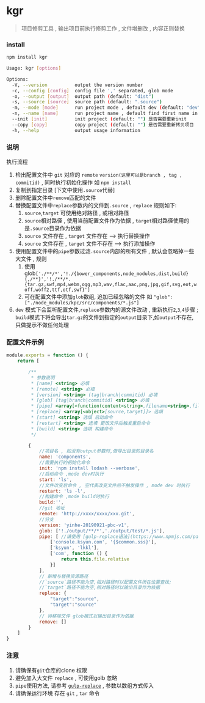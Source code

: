 # kgr
> 项目修剪工具 , 输出项目前执行修剪工作 , 文件增删改 , 内容正则替换

### install
```bash
npm install kgr
```
```bash
Usage: kgr [options]

Options:
  -V, --version          output the version number
  -c, --config [config]  config file ',' separated, glob mode
  -o, --output [output]  output path (default: "dist")
  -s, --source [source]  source path (default: ".source")
  -m, --mode [mode]      run project mode , default dev (default: "dev")
  -n, --name [name]      run project name , default find first name in config file (default: "")
  --init [init]          init project (default: "") 是否需要重新init
  --copy [copy]          copy project (default: "") 是否需要重新拷贝项目
  -h, --help             output usage information

```

### 说明
执行流程
1. 检出配置文件中 `git` 对应的 `remote` `version(这里可以是branch , tag , commitid)` , 同时执行初始化操作 如 `npm install`
2. 复制到指定目录 \[下文中使用`.source`代替\]
3. 删除配置文件中`remove`匹配的文件
4. 替换配置文件中`replace`参数内的文件到`.source` , `replace` 规则如下:
    1. `source`,`target` 可使用绝对路径 , 或相对路径
    2. `source`相对路径 , 使用当前配置文件作为依据 , `target`相对路径使用的是`.source`目录作为依据
    3. `source` 文件存在 , `target` 文件存在 --> 执行替换操作
    4. `source` 文件存在 , `target` 文件不存在 --> 执行添加操作
5. 使用配置文件中的`pipe`参数过滤`.source`内部的所有文件 , 默认会忽略掉一些大文件 , 规则
    1. 使用glob`['./**/*','!./{bower_components,node_modules,dist,build}{,/**}','!./**/*.{tar.gz,swf,mp4,webm,ogg,mp3,wav,flac,aac,png,jpg,gif,svg,eot,woff,woff2,ttf,otf,swf}']`
    2. 可在配置文件中添加`glob`数组, 追加已经忽略的文件 如 `"glob":["./node_modules/kpc/src/components/*.js"]`
6. `dev` 模式下会监听配置文件,`replace`参数内的源文件改动 , 重新执行`2`,`3`,`4`步骤 ; `build`模式下将会导出`tar.gz`的文件到指定的`output`目录下,如`output`不存在,只做提示不做任何处理



### 配置文件示例
```js
module.exports = function () {
    return [

        /**
         * 参数说明
         * [name] <string> 必填
         * [remote] <string> 必填
         * [version] <string> (tag|branch|commitid) 必填
         * [glob] [tag|branch|commitid] <string> 必填
         * [pipe] <array[<function(content<string>,filename<string>,file<File Object>):content<string>>]> | <function(content<string>,filename<string>,file<File Object>):content<string>> 选填
         * [replace] <array[<object>[source,target]]> 选填
         * [start] <string> 选填 启动命令
         * [restart] <string> 选填 更改文件后触发重启命令
         * [build] <string> 选填 构建命令
         */

        {
            //项目名 , 如没有output参数时,做导出目录的目录名
            name: 'components',
            //需要执行的初始化命令
            init: 'npm install lodash --verbose',
            //启动命令 ,mode dev时执行
            start: 'ls',
            //文件改变后命令 , 空代表改变文件后不触发操作 , mode dev 时执行
            restart: 'ls -l',
            //构建命令 ,mode build时执行
            build:'',
            //git 地址
            remote: 'http://xxxx/xxxx/xxx.git',
            //分支
            version: 'yinhe-20190921-pbc-v1',
            glob: ['!./output/**/*','./output/test/*.js'],
            pipe: [ //请使用 [gulp-replace语法](https://www.npmjs.com/package/gulp-replace)
                ['console.ksyun.com', '{$common.sss}'],
                ['ksyun', 'lkkl'],
                ['com', function () {
                    return this.file.relative
                }]
            ],
            // 新增与替换资源路径
            //`source`路径不能为空,相对路径时以配置文件所在位置查找;
            //`target`路径不能为空,相对路径时以输出目录作为依据
            replace: {
                "target":"source",
                "target":"source"
            },
            // 待移除文件 glob模式以输出目录作为依据
            remove: []
        }
    ]
}
```


### 注意
1. 请确保有`git`仓库的clone 权限
2. 避免加入大文件 `replace` , 可使用golb 忽略
3. `pipe`使用方法, 请参考 [`gulp-replace`](https://www.npmjs.com/package/gulp-replace) , 参数以数组方式传入
4. 请确保运行环境 存在 `git` , `tar` 命令